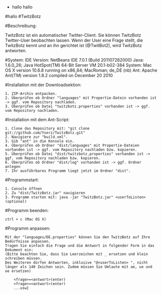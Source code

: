 - hallo
hallo

#hallo
#TwitzBotz


#Beschreibung:

TwitzBotz ist ein automatischer Twitter-Client.
Sie können TwitzBotz Twitter-User beobachten lassen. 
Wenn der User eine Frage stellt, die TwitzBotz kennt und an ihn gerichtet ist (@TwitBot2), wird TwitzBotz antworten.

#System:
	IDE Version: NetBeans IDE 7.0.1 (Build 201107282000)
	Java: 1.6.0_26; Java HotSpot(TM) 64-Bit Server VM 20.1-b02-384
	System: Mac OS X version 10.6.8 running on x86_64; MacRoman; de_DE (nb)
	Ant: Apache Ant(TM) version 1.8.2 compiled on December 20 2010

#Installation mit der Downloadsektion:

	1. ZIP-Archiv entpacken.
	2. Überprüfen ob Ordner "languages" mit Propertie-Datein vorhanden ist -> ggf. vom Repository nachladen.
	3. Überprüfen ob Datei "twitzbotz.properties" vorhanden ist -> ggf. vom Repository nachladen.

#Installation mit dem Ant-Script:

	1. Clone das Repository mit: "git clone git://github.com/Yserz/TwitzBotz.git"
	2. Navigiere zur "build.xml".
	3. Gib "ant" in die Konsole ein.
	4. Überprüfen ob Ordner "dist/languages" mit Propertie-Dateien vorhanden ist -> ggf. vom Repository nachladen bzw. kopieren.
	5. Überprüfen ob Datei "dist/twitzbotz.properties" vorhanden ist -> ggf. vom Repository nachladen bzw. kopieren.
	6. Überprüfen ob Ordner "dist/log" vorhanden ist -> ggf. Ordner anlegen
	7. Ihr ausführbares Programm liegt jetzt im Ordner "dist".


#Programmstart:

	1. Console öffnen
	2. Zu "dist/TwitzBotz.jar" navigieren
	3. Programm starten mit: java -jar "TwitzBotz.jar" <userToListen>(optional)

#Programm beenden:

	ctrl + c (Mac OS X)

#Programm anpassen:

	Mit der "languages/DE.properties" können Sie den TwitzBotz auf Ihre Bedürfnisse anpassen.
	Tragen Sie einfach die Frage und die Antwort in folgender Form in das Dokument ein:
	(Bitte beachten Sie, dass Sie Leerzeichen mit _ ersetzen und klein schreiben müssen.
	Des Weiteren dürfen Antworten, inklusive "@<userToListen> ", nicht länger als 140 Zeichen sein. Zudem müssen Sie Umlaute mit ae, ue und oe ersetzen)

		<frage>=<antwort>(enter)
		<frage>=<antwort>(enter)
		...usw}
